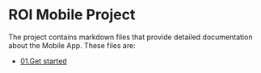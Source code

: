 # ROI Mobile Project

The project contains markdown files that provide detailed documentation about the Mobile App. These files are:

- [01.Get started](/Documents/01.Get%20started.md)
